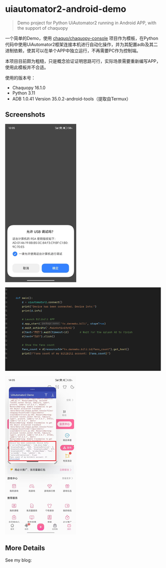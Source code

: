 # uiautomator2-android-demo

> Demo project for Python UiAutomator2 running in Android APP, with the support of chaquopy

一个简单的Demo，使用 [chaquo/chaquopy-console](https://github.com/chaquo/chaquopy-console) 项目作为模板，在Python代码中使用UiAutomator2框架连接本机进行自动化操作，并为其配置adb及其二进制依赖，使其可以在单个APP中独立运行，不再需要PC作为控制端。

本项目目前颇为粗糙，只是概念验证证明思路可行，实际场景需要重新编写APP，使用此模板并不合适。

使用的版本号：

- Chaquopy 16.1.0
- Python 3.11
- ADB 1.0.41 Version 35.0.2-android-tools（提取自Termux）

## Screenshots

<img src="docs/1.jpg" style="zoom:50%;" />

![](docs/2.png)

<img src="docs/3.jpg" style="zoom:50%;" />

## More Details

See my blog: 
